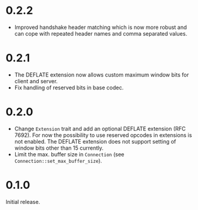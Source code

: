 # 0.2.2

- Improved handshake header matching which is now more robust and can cope with
  repeated header names and comma separated values.

# 0.2.1

- The DEFLATE extension now allows custom maximum window bits for client and server.
- Fix handling of reserved bits in base codec.

# 0.2.0

- Change `Extension` trait and add an optional DEFLATE extension (RFC 7692).
  For now the possibility to use reserved opcodes in extensions is not enabled.
  The DEFLATE extension does not support setting of window bits other than 15
  currently.
- Limit the max. buffer size in `Connection` (see `Connection::set_max_buffer_size`).

# 0.1.0

Initial release.

